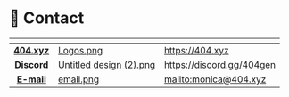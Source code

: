 # 💬 Contact

<table data-view="cards"><thead><tr><th align="center"></th><th data-hidden data-card-cover data-type="files"></th><th data-hidden data-card-target data-type="content-ref"></th></tr></thead><tbody><tr><td align="center"><a href="https://404.xyz"><strong>404.xyz</strong></a></td><td><a href="../.gitbook/assets/Logos.png">Logos.png</a></td><td><a href="https://404.xyz">https://404.xyz</a></td></tr><tr><td align="center"><a href="https://discord.gg/404gen"><strong>Discord</strong></a></td><td><a href="../.gitbook/assets/Untitled design (2).png">Untitled design (2).png</a></td><td><a href="https://discord.gg/404gen">https://discord.gg/404gen</a></td></tr><tr><td align="center"><a href="mailto:monica@404.xyz"><strong>E-mail</strong></a></td><td><a href="../.gitbook/assets/email.png">email.png</a></td><td><a href="mailto:monica@404.xyz">mailto:monica@404.xyz</a></td></tr></tbody></table>
